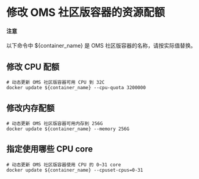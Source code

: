 # 修改 OMS 社区版容器的资源配额

  <main id="notice" type='notice'>
    <h4>注意</h4>
    <p>以下命令中 ${container_name} 是 OMS 社区版容器的名称，请按实际值替换。</p>
  </main>

## 修改 CPU 配额

```shell
# 动态更新 OMS 社区版容器可用 CPU 到 32C
docker update ${container_name} --cpu-quota 3200000
```

## 修改内存配额

```shell
# 动态更新 OMS 社区版容器可用内存到 256G
docker update ${container_name} --memory 256G
```

## 指定使用哪些 CPU core

```shell
# 动态更新 OMS 社区版容器使用 CPU 的 0~31 core
docker update ${container_name} --cpuset-cpus=0-31
```
